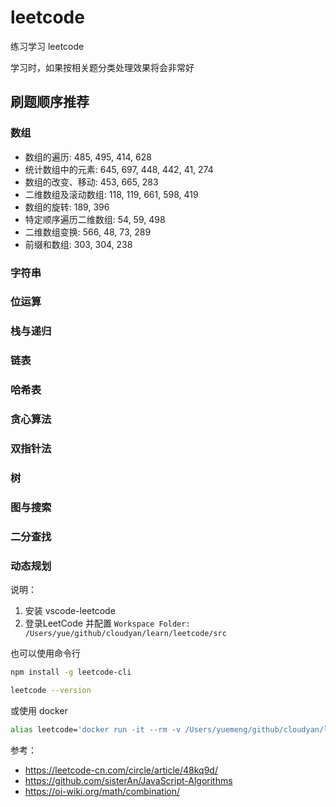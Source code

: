# leetcode

练习学习 leetcode

学习时，如果按相关题分类处理效果将会非常好

## 刷题顺序推荐

### 数组

- 数组的遍历: 485, 495, 414, 628
- 统计数组中的元素: 645, 697, 448, 442, 41, 274
- 数组的改变、移动: 453, 665, 283
- 二维数组及滚动数组: 118, 119, 661, 598, 419
- 数组的旋转: 189, 396
- 特定顺序遍历二维数组: 54, 59, 498
- 二维数组变换: 566, 48, 73, 289
- 前缀和数组: 303, 304, 238

### 字符串

### 位运算

### 栈与递归

### 链表

### 哈希表

### 贪心算法

### 双指针法

### 树

### 图与搜索

### 二分查找

### 动态规划

说明：

1. 安装 vscode-leetcode
2. 登录LeetCode 并配置 `Workspace Folder: /Users/yue/github/cloudyan/learn/leetcode/src`

也可以使用命令行

```bash
npm install -g leetcode-cli

leetcode --version
```

或使用 docker

```bash
alias leetcode='docker run -it --rm -v /Users/yuemeng/github/cloudyan/learn/leetcode/docker:/root skygragon/leetcode-cli'
```

参考：

- https://leetcode-cn.com/circle/article/48kq9d/
- https://github.com/sisterAn/JavaScript-Algorithms
- https://oi-wiki.org/math/combination/
